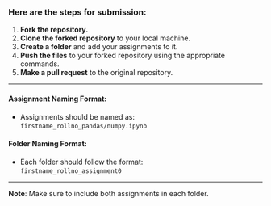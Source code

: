### Here are the steps for submission:

1. **Fork the repository.**  
2. **Clone the forked repository** to your local machine.  
3. **Create a folder** and add your assignments to it.  
4. **Push the files** to your forked repository using the appropriate commands.  
5. **Make a pull request** to the original repository.

---

#### **Assignment Naming Format**:
- Assignments should be named as:  
  `firstname_rollno_pandas/numpy.ipynb`

#### **Folder Naming Format**:
- Each folder should follow the format:  
  `firstname_rollno_assignment0`

---

**Note**: Make sure to include both assignments in each folder.
